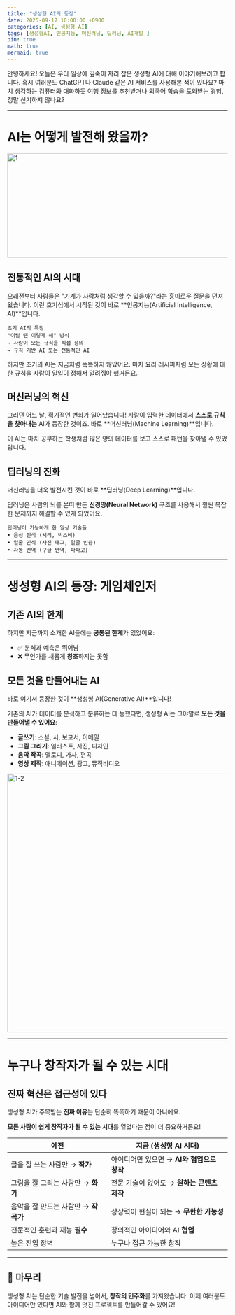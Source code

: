 ```yaml
---
title: "생성형 AI의 등장"
date: 2025-09-17 10:00:00 +0900
categories: [AI, 생성형 AI]
tags: [생성형AI, 인공지능, 머신러닝, 딥러닝, AI개발 ]
pin: true
math: true
mermaid: true
---
```


안녕하세요! 오늘은 우리 일상에 깊숙이 자리 잡은 생성형 AI에 대해 이야기해보려고 합니다. 
혹시 여러분도 ChatGPT나 Claude 같은 AI 서비스를 사용해본 적이 있나요? 
마치 생각하는 컴퓨터와 대화하듯 여행 정보를 추천받거나 외국어 학습을 도와받는 경험, 정말 신기하지 않나요? 

---

# AI는 어떻게 발전해 왔을까?

<img width="705" height="239" alt="1" src="https://github.com/user-attachments/assets/177930a7-816c-48b7-a98a-e1d4d3c89d62" />

## 전통적인 AI의 시대
오래전부터 사람들은 "기계가 사람처럼 생각할 수 있을까?"라는 흥미로운 질문을 던져왔습니다. 이런 호기심에서 시작된 것이 바로 **인공지능(Artificial Intelligence, AI)**입니다.

```
초기 AI의 특징
"이럴 땐 이렇게 해" 방식
→ 사람이 모든 규칙을 직접 정의
→ 규칙 기반 AI 또는 전통적인 AI
```

하지만 초기의 AI는 지금처럼 똑똑하지 않았어요. 마치 요리 레시피처럼 모든 상황에 대한 규칙을 사람이 일일이 정해서 알려줘야 했거든요.

## 머신러닝의 혁신
그러던 어느 날, 획기적인 변화가 일어났습니다! 사람이 입력한 데이터에서 **스스로 규칙을 찾아내는** AI가 등장한 것이죠. 바로 **머신러닝(Machine Learning)**입니다.

이 AI는 마치 공부하는 학생처럼 많은 양의 데이터를 보고 스스로 패턴을 찾아낼 수 있었답니다.

## 딥러닝의 진화
머신러닝을 더욱 발전시킨 것이 바로 **딥러닝(Deep Learning)**입니다. 

딥러닝은 사람의 뇌를 본떠 만든 **신경망(Neural Network)** 구조를 사용해서 훨씬 복잡한 문제까지 해결할 수 있게 되었어요.

```
딥러닝이 가능하게 한 일상 기술들
• 음성 인식 (시리, 빅스비)
• 얼굴 인식 (사진 태그, 얼굴 인증)
• 자동 번역 (구글 번역, 파파고)
```

---

# 생성형 AI의 등장: 게임체인저

## 기존 AI의 한계
하지만 지금까지 소개한 AI들에는 **공통된 한계**가 있었어요:
- ✅ 분석과 예측은 뛰어남
- ❌ 무언가를 새롭게 **창조**하지는 못함

## 모든 것을 만들어내는 AI
바로 여기서 등장한 것이 **생성형 AI(Generative AI)**입니다!

기존의 AI가 데이터를 분석하고 분류하는 데 능했다면, 생성형 AI는 그야말로 **모든 것을 만들어낼 수 있어요**:

- **글쓰기**: 소설, 시, 보고서, 이메일
- **그림 그리기**: 일러스트, 사진, 디자인
- **음악 작곡**: 멜로디, 가사, 편곡
- **영상 제작**: 애니메이션, 광고, 뮤직비디오

<img width="868" height="592" alt="1-2" src="https://github.com/user-attachments/assets/f528e184-da45-4cbc-822e-001d90308916" />

---

# 누구나 창작자가 될 수 있는 시대

## 진짜 혁신은 접근성에 있다
생성형 AI가 주목받는 **진짜 이유**는 단순히 똑똑하기 때문이 아니에요. 

**모든 사람이 쉽게 창작자가 될 수 있는 시대**를 열었다는 점이 더 중요하거든요! 

| **예전** | **지금 (생성형 AI 시대)** |
|-------------|---------------------------|
| 글을 잘 쓰는 사람만 → **작가** | 아이디어만 있으면 → **AI와 협업으로 창작** |
| 그림을 잘 그리는 사람만 → **화가** | 전문 기술이 없어도 → **원하는 콘텐츠 제작** |
| 음악을 잘 만드는 사람만 → **작곡가** | 상상력이 현실이 되는 → **무한한 가능성** |
| 전문적인 훈련과 재능 **필수** | 창의적인 아이디어와 AI **협업** |
| 높은 진입 장벽  | 누구나 접근 가능한 창작  |

---

## 🚀 마무리

생성형 AI는 단순한 기술 발전을 넘어서, **창작의 민주화**를 가져왔습니다. 이제 여러분도 아이디어만 있다면 AI와 함께 멋진 프로젝트를 만들어갈 수 있어요!
